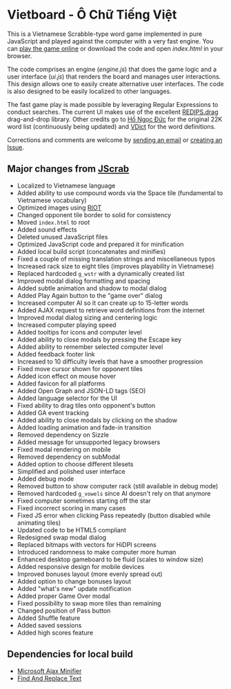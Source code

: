 # Vietboard - Ô Chữ Tiếng Việt

This is a Vietnamese Scrabble-type word game implemented in pure JavaScript and played against the computer with a very fast engine. You can [play the game online](https://www.vietboard.org/play/) or download the code and open *index.html* in your browser.

The code comprises an engine (*engine.js*) that does the game logic and a user interface (*ui.js*) that renders the board and manages user interactions. This design allows one to easily create alternative user interfaces. The code is also designed to be easily localized to other languages.

The fast game play is made possible by leveraging Regular Expressions to conduct searches. The current UI makes use of the excellent [REDIPS.drag](https://github.com/dbunic/REDIPS_drag) drag-and-drop library. Other credits go to [Hồ Ngọc Đức](https://www.informatik.uni-leipzig.de/~duc/software/misc/wordlist.html) for the original 22K word list (continuously being updated) and [VDict](https://vdict.com/) for the word definitions.

Corrections and comments are welcome by [sending an email](mailto:feedback@vietboard.org?subject=Vietboard) or [creating an Issue](https://github.com/thdoan/vietboard/issues).

## Major changes from [JScrab](https://github.com/amnond/jscrab)

- Localized to Vietnamese language
- Added ability to use compound words via the Space tile (fundamental to Vietnamese vocabulary)
- Optimized images using [RIOT](https://riot-optimizer.com/)
- Changed opponent tile border to solid for consistency
- Moved `index.html` to root
- Added sound effects
- Deleted unused JavaScript files
- Optimized JavaScript code and prepared it for minification
- Added local build script (concatenates and minifies)
- Fixed a couple of missing translation strings and miscellaneous typos
- Increased rack size to eight tiles (improves playability in Vietnamese)
- Replaced hardcoded `g_wstr` with a dynamically created list
- Improved modal dialog formatting and spacing
- Added subtle animation and shadow to modal dialog
- Added Play Again button to the "game over" dialog
- Increased computer AI so it can create up to 15-letter words
- Added AJAX request to retrieve word definitions from the internet
- Improved modal dialog sizing and centering logic
- Increased computer playing speed
- Added tooltips for icons and computer level
- Added ability to close modals by pressing the Escape key
- Added ability to remember selected computer level
- Added feedback footer link
- Increased to 10 difficulty levels that have a smoother progression
- Fixed move cursor shown for opponent tiles
- Added icon effect on mouse hover
- Added favicon for all platforms
- Added Open Graph and JSON-LD tags (SEO)
- Added language selector for the UI
- Fixed ability to drag tiles onto opponent's button
- Added GA event tracking
- Added ability to close modals by clicking on the shadow
- Added loading animation and fade-in transition
- Removed dependency on Sizzle
- Added message for unsupported legacy browsers
- Fixed modal rendering on mobile
- Removed dependency on subModal
- Added option to choose different tilesets
- Simplified and polished user interface
- Added debug mode
- Removed button to show computer rack (still available in debug mode)
- Removed hardcoded `g_vowels` since AI doesn't rely on that anymore
- Fixed computer sometimes starting off the star
- Fixed incorrect scoring in many cases
- Fixed JS error when clicking Pass repeatedly (button disabled while animating tiles)
- Updated code to be HTML5 compliant
- Redesigned swap modal dialog
- Replaced bitmaps with vectors for HiDPI screens
- Introduced randomness to make computer more human
- Enhanced desktop gameboard to be fluid (scales to window size)
- Added responsive design for mobile devices
- Improved bonuses layout (more evenly spread out)
- Added option to change bonuses layout
- Added "what's new" update notification
- Added proper Game Over modal
- Fixed possibility to swap more tiles than remaining
- Changed position of Pass button
- Added Shuffle feature
- Added saved sessions
- Added high scores feature

## Dependencies for local build

- [Microsoft Ajax Minifier](https://github.com/microsoft/ajaxmin)
- [Find And Replace Text](https://github.com/lionello/fart-it)